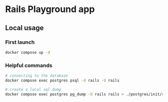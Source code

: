 # Rails Playground app

## Local usage

### First launch

```bash
docker compose up -d
```

### Helpful commands

```bash
# connecting to the database
docker compose exec postgres psql -d rails -U rails

# create a local sql dump
docker compose exec postgres pg_dump -U rails rails > ./postgres/init/rails.sql
```